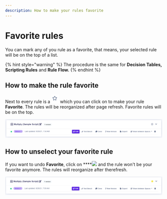 ```yaml
---
description: How to make your rules favorite
---
```


# Favorite rules

You can mark any of you rule as a favorite, that means, your selected rule will be on the top of a list.

{% hint style="warning" %}
The procedure is the same for **Decision Tables, Scripting Rules** and **Rule Flow.**
{% endhint %}

## How to make the rule favorite

Next to every rule is a ![](../.gitbook/assets/star.png) which you can click on to make your rule **Favorite**. The rules will be reorganized after page refresh. Favorite rules will be on the top.

![](../.gitbook/assets/nonfavorite.png)

## How to unselect your favorite rule

If you want to undo **Favorite**, click on ****![](../.gitbook/assets/star-yellow.png) and the rule won't be your favorite anymore. The rules will reorganize after therefresh.

![](../.gitbook/assets/favorite.png)



